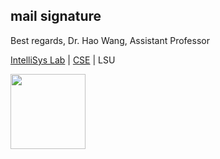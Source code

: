 ## mail signature




Best regards,
Dr. Hao Wang, Assistant Professor

[IntelliSys Lab](https://www.haow.ca) | [CSE](https://www.lsu.edu/eng/cse/) | LSU

<img src="http://www.haow.ca/mail-signature/imgs/logo-dark.png" width="120px"/>
